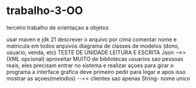 # trabalho-3-OO
terceiro trabalho de orientaçao a objetos

usar maven e jdk 21
descrever o arquivo por cima
comentar nome e matricula em todos arquivos
diagrama de classes de modelos (dono, usuario, venda, etc)
TESTE DE UNIDADE
LEITURA E ESCRITA
Json -->> (XML opcional)
aproveitar MUITO de bibliotecas
usuarios sao pessoas reais, eles precisam entrar no sistema e realizar açoes para girar o programa
a interface grafica deve primeiro pedir para logar e apos isso mostrar as açoes(metodos) --<<
clientes sao apenas String- nome unico


